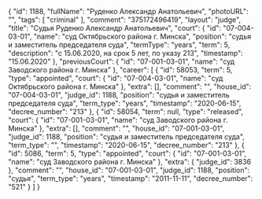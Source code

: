 {
    "id": 1188,
    "fullName": "Руденко Александр Анатольевич",
    "photoURL": "",
    "tags": [
        "criminal"
    ],
    "comment": "375172496419",
    "layout": "judge",
    "title": "Судья Руденко Александр Анатольевич",
    "court": {
        "id": "07-004-03-01",
        "name": "суд Октябрьского района г. Минска",
        "position": "судья и заместитель председателя суда",
        "termType": "years",
        "term": 5,
        "description": "c 15.06.2020, на срок 5 лет, по указу 213",
        "timestamp": "15.06.2020"
    },
    "previousCourt": {
        "id": "07-001-03-01",
        "name": "суд Заводского района г. Минска"
    },
    "career": [
        {
            "id": 58053,
            "term": 5,
            "type": "appointed",
            "court": {
                "id": "07-004-03-01",
                "name": "суд Октябрьского района г. Минска"
            },
            "extra": [],
            "comment": "",
            "house_id": "07-004-03-01",
            "judge_id": 1188,
            "position": "судья и заместитель председателя суда",
            "term_type": "years",
            "timestamp": "2020-06-15",
            "decree_number": "213"
        },
        {
            "id": 58054,
            "term": null,
            "type": "released",
            "court": {
                "id": "07-001-03-01",
                "name": "суд Заводского района г. Минска"
            },
            "extra": [],
            "comment": "",
            "house_id": "07-001-03-01",
            "judge_id": 1188,
            "position": "судья и заместитель председателя суда",
            "term_type": "",
            "timestamp": "2020-06-15",
            "decree_number": "213"
        },
        {
            "id": 5086,
            "term": 5,
            "type": "appointed",
            "court": {
                "id": "07-001-03-01",
                "name": "суд Заводского района г. Минска"
            },
            "extra": {
                "judge_id": 3836
            },
            "comment": "",
            "house_id": "07-001-03-01",
            "judge_id": 1188,
            "position": "судья",
            "term_type": "years",
            "timestamp": "2011-11-11",
            "decree_number": "521"
        }
    ]
}